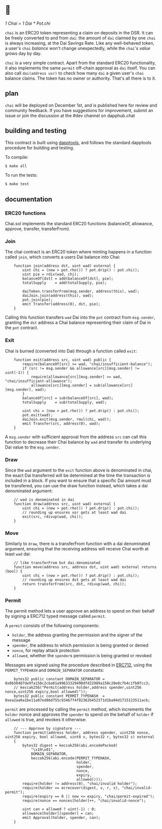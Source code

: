 # 🍵

_1 Chai = 1 Dai * Pot.chi_

`chai` is an ERC20 token representing a claim on deposits in the DSR. It can be freely converted to and from `dai`: the amount of `dai` claimed by one `chai` is always increasing, at the Dai Savings Rate. Like any well-behaved token, a user's `chai` _balance_ won't change unexpectedly, while the `chai`'s _value_ grows day by day.

`chai` is a very simple contract. Apart from the standard ERC20 functionality, it also implements the same `permit` off-chain approval as `dai` itself. You can also call `dai(address usr)` to check how many `dai` a given user's `chai` balance claims. The token has no owner or authority. That's all there is to it.

## plan

`chai` will be deployed on December 1st, and is published here for review and community feedback. If you have suggestions for improvement, submit an issue or join the discussion at the #dev channel on dapphub.chat

## building and testing

This contract is built using [dapptools](http://dapp.tools/), and follows the standard dapptools procedure for building and testing.

To compile:
```sh
$ make all
```

To run the tests:
```sh
$ make test
```

## documentation

### ERC20 functions

Chai.sol implements the standard ERC20 functions (balanceOf, allowance, approve, transfer, transferFrom).

### Join 

The chai contract is an ERC20 token where minting happens in a function called `join`, which converts a users Dai balance into Chai:
```sol
    function join(address dst, uint wad) external {
        uint chi = (now > pot.rho()) ? pot.drip() : pot.chi();
        uint pie = rdiv(wad, chi);
        balanceOf[dst] = add(balanceOf[dst], pie);
        totalSupply    = add(totalSupply, pie);

        daiToken.transferFrom(msg.sender, address(this), wad);
        daiJoin.join(address(this), wad);
        pot.join(pie);
        emit Transfer(address(0), dst, pie);
    }
```

Calling this function transfers `wad` Dai into the `pot` contract from `msg.sender`, granting the `dst` address a Chai balance representing their claim of Dai in the `pot` contract.

### Exit

Chai is burned (converted into Dai) through a function called `exit`:
```sol
    function exit(address src, uint wad) public {
        require(balanceOf[src] >= wad, "chai/insufficient-balance");
        if (src != msg.sender && allowance[src][msg.sender] != uint(-1)) {
            require(allowance[src][msg.sender] >= wad, "chai/insufficient-allowance");
            allowance[src][msg.sender] = sub(allowance[src][msg.sender], wad);
        }
        balanceOf[src] = sub(balanceOf[src], wad);
        totalSupply    = sub(totalSupply, wad);

        uint chi = (now > pot.rho()) ? pot.drip() : pot.chi();
        pot.exit(wad);
        daiJoin.exit(msg.sender, rmul(chi, wad));
        emit Transfer(src, address(0), wad);
    }
```
A `msg.sender` with sufficient approval from the address `src` can call this function to decrease their Chai balance by `wad` and transfer its underlying Dai value to the `msg.sender`.

### Draw

Since the `wad` argument to the `exit` function above is denominated in chai, the exact Dai transferred will be determined at the time the transaction is included in a block. If you want to ensure that a specific Dai amount must be transfered, you can use the draw function instead, which takes a dai denominated argument:

```sol
    // wad is denominated in dai
    function draw(address src, uint wad) external {
        uint chi = (now > pot.rho()) ? pot.drip() : pot.chi();
        // rounding up ensures usr gets at least wad dai
        exit(src, rdivup(wad, chi));
    }
```


### Move

Similarly to `draw`, there is a transferFrom function with a dai denominated argument, ensuring that the receiving address will receive Chai worth at least `wad` dai:

```sol
    // like transferFrom but dai-denominated
    function move(address src, address dst, uint wad) external returns (bool) {
        uint chi = (now > pot.rho()) ? pot.drip() : pot.chi();
        // rounding up ensures dst gets at least wad dai
        return transferFrom(src, dst, rdivup(wad, chi));
    }
```

### Permit

The permit method lets a user approve an address to spend on their behalf by signing a ERC712 typed message called `permit`.

A `permit` consists of the following components:

- `holder`, the address granting the permission and the signer of the message
- `spender`, the address to which permission is being granted or denied
- `nonce`, for replay attack protection
- `allowed`, whether the `spender`s permission is being granted or revoked

Messages are signed using the procedure described in [ERC712](https://eips.ethereum.org/EIPS/eip-712), using the `PERMIT_TYPEHASH` and `DOMAIN_SEPARATOR` constants:
```sol
    bytes32 public constant DOMAIN_SEPARATOR = 0x0b50407de9fa158c2cba01a99633329490dfd22989a150c20e8c7b4c1fb0fcc3;
    // keccak256("Permit(address holder,address spender,uint256 nonce,uint256 expiry,bool allowed)"));
    bytes32 public constant PERMIT_TYPEHASH  = 0xea2aa0a1be11a07ed86d755c93467f4f82362b452371d1ba94d1715123511acb;
```

`permit` are processed by calling the `permit` method, which increments the `holder` nonce and approves the `spender` to spend on the behalf of `holder` if `allowed` is true, and revokes it otherwise:

```sol
    // --- Approve by signature ---
    function permit(address holder, address spender, uint256 nonce, uint256 expiry, bool allowed, uint8 v, bytes32 r, bytes32 s) external
    {
        bytes32 digest = keccak256(abi.encodePacked(
            "\x19\x01",
            DOMAIN_SEPARATOR,
            keccak256(abi.encode(PERMIT_TYPEHASH,
                                 holder,
                                 spender,
                                 nonce,
                                 expiry,
                                 allowed))));
        require(holder != address(0), "chai/invalid holder");
        require(holder == ecrecover(digest, v, r, s), "chai/invalid-permit");
        require(expiry == 0 || now <= expiry, "chai/permit-expired");
        require(nonce == nonces[holder]++, "chai/invalid-nonce");

        uint can = allowed ? uint(-1) : 0;
        allowance[holder][spender] = can;
        emit Approval(holder, spender, can);
    }
```

